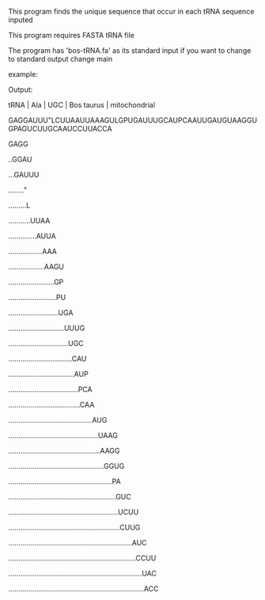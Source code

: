This program finds the unique sequence that occur in each tRNA sequence inputed

This program requires FASTA tRNA file

The program has 'bos-tRNA.fa' as its standard input if you want to change to standard output change main

example: 

Output: 

tRNA | Ala | UGC | Bos taurus | mitochondrial

GAGGAUUU"LCUUAAUUAAAGULGPUGAUUUGCAUPCAAUUGAUGUAAGGUGPAGUCUUGCAAUCCUUACCA

GAGG

..GGAU

...GAUUU

........"

.........L

...........UUAA

..............AUUA

.................AAA

..................AAGU

.......................GP

........................PU

.........................UGA

............................UUUG

..............................UGC

................................CAU

.................................AUP

...................................PCA

....................................CAA

..........................................AUG

.............................................UAAG

..............................................AAGG

................................................GGUG

....................................................PA

......................................................GUC

.......................................................UCUU

........................................................CUUG

..............................................................AUC

................................................................CCUU

...................................................................UAC

....................................................................ACC

